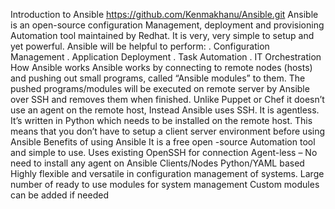 Introduction to Ansible
https://github.com/Kenmakhanu/Ansible.git
Ansible is an open-source configuration Management, deployment and provisioning Automation tool maintained by Redhat.
It is very, very simple to setup and yet powerful.
Ansible will be helpful to perform: . Configuration Management . Application Deployment . Task Automation . IT Orchestration
How Ansible works
Ansible works by connecting to remote nodes (hosts) and pushing out small programs, called “Ansible modules” to them.
The pushed programs/modules will be executed on remote server by Ansible over SSH and removes them when finished.
Unlike Puppet or Chef it doesn’t use an agent on the remote host, Instead Ansible uses SSH. It is agentless.
It’s written in Python which needs to be installed on the remote host.
This means that you don’t have to setup a client server environment before using Ansible
Benefits of using Ansible
It is a free open -source Automation tool and simple to use.
Uses existing OpenSSH for connection
Agent-less – No need to install any agent on Ansible Clients/Nodes
Python/YAML based
Highly flexible and versatile in configuration management of systems.
Large number of ready to use modules for system management
Custom modules can be added if needed
